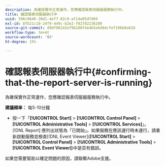 ```yaml
---
description: 為確保實作正常運作，您應確認報表伺服器服務執行中。
title: 確認報表伺服器執行中
uuid: 596c9646-20d1-4ef7-82c9-af14e05d7d69
exl-id: 8fb21c10-24f9-449c-b2e2-f02782236280
source-git-commit: d9df90242ef96188f4e4b5e6d04cfef196b0a628
workflow-type: tm+mt
source-wordcount: '93'
ht-degree: 15%

---
```


# 確認報表伺服器執行中{#confirming-that-the-report-server-is-running}

為確保實作正常運作，您應確認報表伺服器服務執行中。

**建議頻率：** 每5-10分鐘

* 按一下「**[!UICONTROL Start]** > **[!UICONTROL Control Panel]** > **[!UICONTROL Administrative Tools]** > **[!UICONTROL Services]**」。 [!DNL Report] 應列出狀態為「已開始」。如果服務在應該運行時未運行，請重新啟動服務並檢查[!DNL Event Viewer](**[!UICONTROL Start]** > **[!UICONTROL Control Panel]** > **[!UICONTROL Administrative Tools]** > **[!UICONTROL Event Viewer]**)中是否有錯誤。

如果您需要幫助以確定問題的原因，請聯繫Adobe支援。
